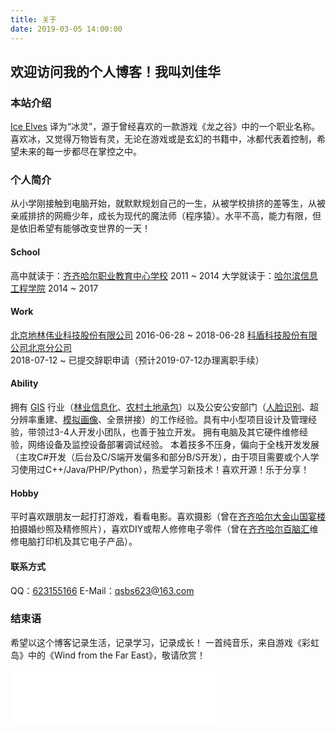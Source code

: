 ```yaml
---
title: 关于
date: 2019-03-05 14:00:00
---
```

<style>
.content-wrap {
    background: #fff;
    margin-bottom: 20px;
    padding: 20px;
}
</style>

## 欢迎访问我的个人博客！我叫刘佳华
### 本站介绍
[Ice Elves](https://iceelves.com/) 译为“冰灵”，源于曾经喜欢的一款游戏《龙之谷》中的一个职业名称。喜欢冰，又觉得万物皆有灵，无论在游戏或是玄幻的书籍中，冰都代表着控制，希望未来的每一步都尽在掌控之中。
### 个人简介
从小学刚接触到电脑开始，就默默规划自己的一生，从被学校排挤的差等生，从被亲戚排挤的网瘾少年，成长为现代的魔法师（程序猿）。水平不高，能力有限，但是依旧希望有能够改变世界的一天！
#### School
高中就读于：[齐齐哈尔职业教育中心学校](http://www.qzjzx.com/) 2011 ~ 2014
大学就读于：[哈尔滨信息工程学院](http://www.hxci.com.cn/) 2014 ~ 2017
#### Work
[北京地林伟业科技股份有限公司](http://www.forestar.com.cn/) 2016-06-28 ~ 2018-06-28
[科盾科技股份有限公司北京分公司](http://www.kedun.com/) 2018-07-12 ~ 已提交辞职申请（预计2019-07-12办理离职手续）
#### Ability
拥有 [GIS](https://baike.baidu.com/item/%E5%9C%B0%E7%90%86%E4%BF%A1%E6%81%AF%E7%B3%BB%E7%BB%9F/171830?fromtitle=GIS&fromid=31541&fr=aladdin) 行业（[林业信息化](https://baike.baidu.com/item/%E6%9E%97%E4%B8%9A%E4%BF%A1%E6%81%AF%E5%8C%96/2504043?fr=aladdin)、[农村土地承包](https://baike.baidu.com/item/%E5%86%9C%E6%9D%91%E5%9C%9F%E5%9C%B0%E6%89%BF%E5%8C%85/9973496?fr=aladdin)）以及公安公安部门（[人脸识别](https://baike.baidu.com/item/%E4%BA%BA%E8%84%B8%E8%AF%86%E5%88%AB/4463435?fr=aladdin)、超分辨率重建、[模拟画像](https://baike.baidu.com/item/%E6%A8%A1%E6%8B%9F%E7%94%BB%E5%83%8F/5341100?fr=aladdin)、全景拼接）的工作经验。具有中小型项目设计及管理经验，带领过3-4人开发小团队，也善于独立开发。
拥有电脑及其它硬件维修经验，网络设备及监控设备部署调试经验。
本着技多不压身，偏向于全栈开发发展（主攻C#开发（后台及C/S端开发偏多和部分B/S开发），由于项目需要或个人学习使用过C++/Java/PHP/Python），热爱学习新技术！喜欢开源！乐于分享！
#### Hobby
平时喜欢跟朋友一起打打游戏，看看电影。喜欢摄影（曾在[齐齐哈尔大金山国宴楼](https://baike.baidu.com/item/%E5%A4%A7%E9%87%91%E5%B1%B1%E5%A9%9A%E5%BA%86%E4%B8%96%E7%95%8C/2303008?fr=aladdin)拍摄婚纱照及精修照片），喜欢DIY或帮人修修电子零件（曾在[齐齐哈尔百脑汇]()维修电脑打印机及其它电子产品）。
#### 联系方式
QQ：[623155166](http://wpa.qq.com/msgrd?v=3&uin=623155166&site=qq&menu=yes)
E-Mail：qsbs623@163.com
### 结束语
希望以这个博客记录生活，记录学习，记录成长！
一首纯音乐，来自游戏《彩虹岛》中的《Wind from the Far East》，敬请欣赏！

<iframe frameborder="no" border="0" marginwidth="0" marginheight="0" width="330" height="86" src="//music.163.com/outchain/player?type=2&id=28445602&auto=1&height=66"></iframe>